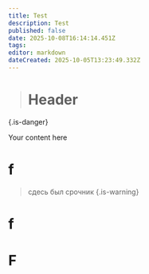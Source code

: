 ```yaml
---
title: Test
description: Test
published: false
date: 2025-10-08T16:14:14.451Z
tags: 
editor: markdown
dateCreated: 2025-10-05T13:23:49.332Z
---
```


> # Header
{.is-danger}

Your content here
# f
> сдесь был срочник
{.is-warning}
# f
# F
<div class="table"></div>